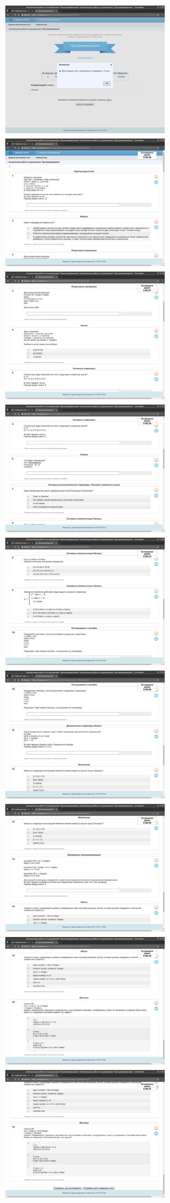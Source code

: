 <kbd>![Снимок экрана от 2018-08-20 15-04-14](%D0%A1%D0%BD%D0%B8%D0%BC%D0%BE%D0%BA%20%D1%8D%D0%BA%D1%80%D0%B0%D0%BD%D0%B0%20%D0%BE%D1%82%202018-08-20%2015-04-14.png)</kbd>

<kbd>![Снимок экрана от 2018-08-20 15-04-34](%D0%A1%D0%BD%D0%B8%D0%BC%D0%BE%D0%BA%20%D1%8D%D0%BA%D1%80%D0%B0%D0%BD%D0%B0%20%D0%BE%D1%82%202018-08-20%2015-04-34.png)</kbd>

<kbd>![Снимок экрана от 2018-08-20 15-04-46](%D0%A1%D0%BD%D0%B8%D0%BC%D0%BE%D0%BA%20%D1%8D%D0%BA%D1%80%D0%B0%D0%BD%D0%B0%20%D0%BE%D1%82%202018-08-20%2015-04-46.png)</kbd>

<kbd>![Снимок экрана от 2018-08-20 15-04-58](%D0%A1%D0%BD%D0%B8%D0%BC%D0%BE%D0%BA%20%D1%8D%D0%BA%D1%80%D0%B0%D0%BD%D0%B0%20%D0%BE%D1%82%202018-08-20%2015-04-58.png)</kbd>

<kbd>![Снимок экрана от 2018-08-20 15-05-09](%D0%A1%D0%BD%D0%B8%D0%BC%D0%BE%D0%BA%20%D1%8D%D0%BA%D1%80%D0%B0%D0%BD%D0%B0%20%D0%BE%D1%82%202018-08-20%2015-05-09.png)</kbd>

<kbd>![Снимок экрана от 2018-08-20 15-05-18](%D0%A1%D0%BD%D0%B8%D0%BC%D0%BE%D0%BA%20%D1%8D%D0%BA%D1%80%D0%B0%D0%BD%D0%B0%20%D0%BE%D1%82%202018-08-20%2015-05-18.png)</kbd>

<kbd>![Снимок экрана от 2018-08-20 15-05-29](%D0%A1%D0%BD%D0%B8%D0%BC%D0%BE%D0%BA%20%D1%8D%D0%BA%D1%80%D0%B0%D0%BD%D0%B0%20%D0%BE%D1%82%202018-08-20%2015-05-29.png)</kbd>

<kbd>![Снимок экрана от 2018-08-20 15-05-38](%D0%A1%D0%BD%D0%B8%D0%BC%D0%BE%D0%BA%20%D1%8D%D0%BA%D1%80%D0%B0%D0%BD%D0%B0%20%D0%BE%D1%82%202018-08-20%2015-05-38.png)</kbd>

<kbd>![Снимок экрана от 2018-08-20 15-05-45](%D0%A1%D0%BD%D0%B8%D0%BC%D0%BE%D0%BA%20%D1%8D%D0%BA%D1%80%D0%B0%D0%BD%D0%B0%20%D0%BE%D1%82%202018-08-20%2015-05-45.png)</kbd>

